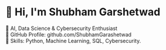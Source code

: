 # 👋 Hi, I'm Shubham Garshetwad  
🚀 AI, Data Science & Cybersecurity Enthusiast  
📌 GitHub Profile: github.com/ShubhamGarashetwad  
🔧 Skills: Python, Machine Learning, SQL, Cybersecurity.
